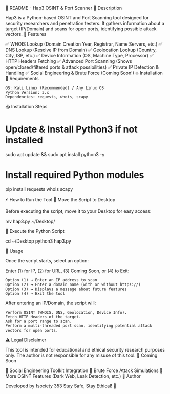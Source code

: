 📌 README - Hap3 OSINT & Port Scanner
📖 Description

Hap3 is a Python-based OSINT and Port Scanning tool designed for security researchers and penetration testers. It gathers information about a target (IP/Domain) and scans for open ports, identifying possible attack vectors.
🚀 Features

✅ WHOIS Lookup (Domain Creation Year, Registrar, Name Servers, etc.)
✅ DNS Lookup (Resolve IP from Domain)
✅ Geolocation Lookup (Country, City, ISP, etc.)
✅ Device Information (OS, Machine Type, Processor)
✅ HTTP Headers Fetching
✅ Advanced Port Scanning (Shows open/closed/filtered ports & attack possibilities)
✅ Private IP Detection & Handling
✅ Social Engineering & Brute Force (Coming Soon!)
🔥 Installation
📌 Requirements

    OS: Kali Linux (Recommended) / Any Linux OS
    Python Version: 3.x
    Dependencies: requests, whois, scapy

📥 Installation Steps

# Update & Install Python3 if not installed
sudo apt update && sudo apt install python3 -y

# Install required Python modules
pip install requests whois scapy

⚡ How to Run the Tool
🔴 Move the Script to Desktop

Before executing the script, move it to your Desktop for easy access:

mv hap3.py ~/Desktop/

🔵 Execute the Python Script

cd ~/Desktop
python3 hap3.py

🔵 Usage

Once the script starts, select an option:

Enter (1) for IP, (2) for URL, (3) Coming Soon, or (4) to Exit:

    Option (1) → Enter an IP address to scan
    Option (2) → Enter a domain name (with or without https://)
    Option (3) → Displays a message about future features
    Option (4) → Exit the tool

After entering an IP/Domain, the script will:

    Perform OSINT (WHOIS, DNS, Geolocation, Device Info).
    Fetch HTTP Headers of the target.
    Ask for a port range to scan.
    Perform a multi-threaded port scan, identifying potential attack vectors for open ports.

⚠️ Legal Disclaimer

This tool is intended for educational and ethical security research purposes only.
The author is not responsible for any misuse of this tool.
🎯 Coming Soon

🔹 Social Engineering Toolkit Integration
🔹 Brute Force Attack Simulations
🔹 More OSINT Features (Dark Web, Leak Detection, etc.)
📢 Author

Developed by fsociety 353
Stay Safe, Stay Ethical! 🚀
